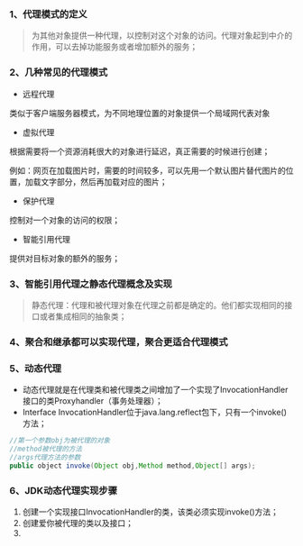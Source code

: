 
### 1、代理模式的定义

> 为其他对象提供一种代理，以控制对这个对象的访问。代理对象起到中介的作用，可以去掉功能服务或者增加额外的服务；

### 2、几种常见的代理模式

- 远程代理

类似于客户端服务器模式，为不同地理位置的对象提供一个局域网代表对象

- 虚拟代理

根据需要将一个资源消耗很大的对象进行延迟，真正需要的时候进行创建；

例如：网页在加载图片时，需要的时间较多，可以先用一个默认图片替代图片的位置，加载文字部分，然后再加载对应的图片；

- 保护代理

控制对一个对象的访问的权限；

- 智能引用代理

提供对目标对象的额外的服务；

### 3、智能引用代理之静态代理概念及实现

> 静态代理：代理和被代理对象在代理之前都是确定的。他们都实现相同的接口或者集成相同的抽象类；

### 4、聚合和继承都可以实现代理，聚合更适合代理模式

### 5、动态代理

- 动态代理就是在代理类和被代理类之间增加了一个实现了InvocationHandler接口的类Proxyhandler（事务处理器）；
- Interface InvocationHandler位于java.lang.reflect包下，只有一个invoke()方法；
```java
//第一个参数obj为被代理的对象
//method被代理的方法
//args代理方法的参数
public object invoke(Object obj,Method method,Object[] args);
```

### 6、JDK动态代理实现步骤
1. 创建一个实现接口InvocationHandler的类，该类必须实现invoke()方法；
2. 创建爱你被代理的类以及接口；
3. 